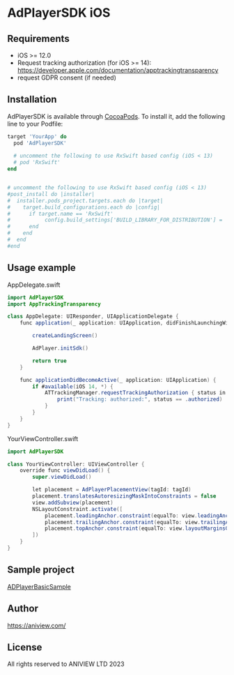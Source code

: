 # AdPlayerSDK iOS

## Requirements
 * iOS >= 12.0
 * Request tracking authorization (for iOS >= 14):
   https://developer.apple.com/documentation/apptrackingtransparency
 * request GDPR consent (if needed)

## Installation

AdPlayerSDK is available through [CocoaPods](https://cocoapods.org). To install
it, add the following line to your Podfile:

```ruby
target 'YourApp' do
  pod 'AdPlayerSDK'
  
  # uncomment the following to use RxSwift based config (iOS < 13)
  # pod 'RxSwift'
end


# uncomment the following to use RxSwift based config (iOS < 13)
#post_install do |installer|
#  installer.pods_project.targets.each do |target|
#    target.build_configurations.each do |config|
#      if target.name == 'RxSwift'
#           config.build_settings['BUILD_LIBRARY_FOR_DISTRIBUTION'] = 'YES'
#      end
#    end
#  end
#end
```

## Usage example

AppDelegate.swift
```java
import AdPlayerSDK
import AppTrackingTransparency

class AppDelegate: UIResponder, UIApplicationDelegate {
    func application(_ application: UIApplication, didFinishLaunchingWithOptions launchOptions: [UIApplication.LaunchOptionsKey: Any]?) -> Bool { // swiftlint:disable:this line_length

        createLandingScreen()

        AdPlayer.initSdk()

        return true
    }

    func applicationDidBecomeActive(_ application: UIApplication) {
        if #available(iOS 14, *) {
            ATTrackingManager.requestTrackingAuthorization { status in
                print("Tracking: authorized:", status == .authorized)
            }
        }
    }
}
```

YourViewController.swift
```java
import AdPlayerSDK

class YourViewController: UIViewController {
    override func viewDidLoad() {
        super.viewDidLoad()

        let placement = AdPlayerPlacementView(tagId: tagId)
        placement.translatesAutoresizingMaskIntoConstraints = false
        view.addSubview(placement)
        NSLayoutConstraint.activate([
            placement.leadingAnchor.constraint(equalTo: view.leadingAnchor),
            placement.trailingAnchor.constraint(equalTo: view.trailingAnchor),
            placement.topAnchor.constraint(equalTo: view.layoutMarginsGuide.topAnchor)
        ])
    }
}
```

## Sample project
[ADPlayerBasicSample](https://github.com/Aniview/ad-player-sdk-ios-pods/tree/main/ADPlayerBasicSample)

## Author

https://aniview.com/

## License

All rights reserved to ANIVIEW LTD 2023
